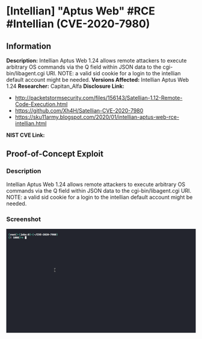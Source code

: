 # [Intellian] "Aptus Web" #RCE #Intellian (CVE-2020-7980) 

## Information
**Description:** Intellian Aptus Web 1.24 allows remote attackers to execute arbitrary OS commands via the Q field within JSON data to the cgi-bin/libagent.cgi URI. NOTE: a valid sid cookie for a login to the intellian default account might be needed. 
**Versions Affected:** Intellian Aptus Web 1.24
**Researcher:** Capitan_Alfa
**Disclosure Link:** 

* http://packetstormsecurity.com/files/156143/Satellian-1.12-Remote-Code-Execution.html
* https://github.com/Xh4H/Satellian-CVE-2020-7980
* https://sku11army.blogspot.com/2020/01/intellian-aptus-web-rce-intellian.html

**NIST CVE Link:** 

## Proof-of-Concept Exploit
### Description
Intellian Aptus Web 1.24 allows remote attackers to execute arbitrary OS commands via the Q field within JSON data to the cgi-bin/libagent.cgi URI. NOTE: a valid sid cookie for a login to the intellian default account might be needed. 


### Screenshot
![Alt-text that shows up on hover](poc.gif)
